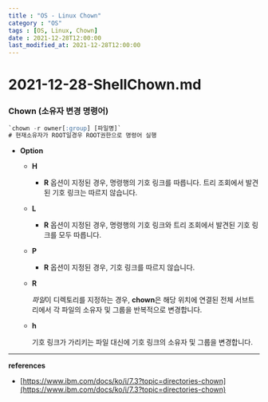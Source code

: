 ```yaml
---
title : "OS - Linux Chown"
category : "OS"
tags : [OS, Linux, Chown]
date : 2021-12-28T12:00:00
last_modified_at: 2021-12-28T12:00:00
---
```



# 2021-12-28-ShellChown.md

### Chown (소유자 변경 명령어)

```sql
`chown -r owner[:group] [파일명]`
# 현재소유자가 ROOT일경우 ROOT권한으로 명령어 실행
```

- **Option**
    - **H**
        
        - **R** 옵션이 지정된 경우, 명령행의 기호 링크를 따릅니다. 트리 조회에서 발견된 기호 링크는 따르지 않습니다.
    - **L**
        
        - **R** 옵션이 지정된 경우, 명령행의 기호 링크와 트리 조회에서 발견된 기호 링크를 모두 따릅니다.
    - **P**
        
        - **R** 옵션이 지정된 경우, 기호 링크를 따르지 않습니다.
    - **R**
      
        *파일*이 디렉토리를 지정하는 경우, **chown**은 해당 위치에 연결된 전체 서브트리에서 각 파일의 소유자 및 그룹을 반복적으로 변경합니다.
        
    - **h**
      
        기호 링크가 가리키는 파일 대신에 기호 링크의 소유자 및 그룹을 변경합니다.
        

---

**references**

- [https://www.ibm.com/docs/ko/i/7.3?topic=directories-chown](https://www.ibm.com/docs/ko/i/7.3?topic=directories-chown)